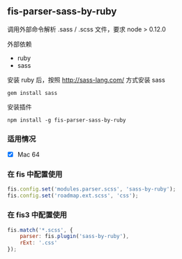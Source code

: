 ## fis-parser-sass-by-ruby

调用外部命令解析 .sass / .scss 文件，要求 node > 0.12.0

外部依赖

- ruby
- sass

安装 ruby 后，按照 http://sass-lang.com/ 方式安装 sass

```
gem install sass
```

安装插件

```
npm install -g fis-parser-sass-by-ruby
```

### 适用情况

- [x] Mac 64


### 在 fis 中配置使用

```js
fis.config.set('modules.parser.scss', 'sass-by-ruby');
fis.config.set('roadmap.ext.scss', 'css');
```

### 在 fis3 中配置使用

```js
fis.match('*.scss', {
    parser: fis.plugin('sass-by-ruby'),
    rExt: '.css'
});
```